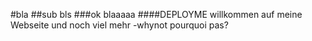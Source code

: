 #bla
##sub bls
###ok blaaaaa
####DEPLOYME
willkommen auf meine Webseite
und noch viel mehr
-whynot
pourquoi pas?

